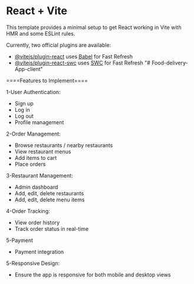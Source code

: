 # React + Vite

This template provides a minimal setup to get React working in Vite with HMR and some ESLint rules.

Currently, two official plugins are available:

- [@vitejs/plugin-react](https://github.com/vitejs/vite-plugin-react/blob/main/packages/plugin-react/README.md) uses [Babel](https://babeljs.io/) for Fast Refresh
- [@vitejs/plugin-react-swc](https://github.com/vitejs/vite-plugin-react-swc) uses [SWC](https://swc.rs/) for Fast Refresh
"# Food-delivery-App-client" 


====Features to Implement====

1-User Authentication:
   - Sign up
   - Log in
   - Log out
   - Profile management

2-Order Management:

   - Browse restaurants / nearby restaurants
   - View restaurant menus
   - Add items to cart
   - Place orders

3-Restaurant Management:
   - Admin dashboard
   - Add, edit, delete restaurants
   - Add, edit, delete menu items

4-Order Tracking:
   - View order history
   - Track order status in real-time

5-Payment
   - Payment integration  

5-Responsive Design:
   - Ensure the app is responsive for both mobile and desktop views
